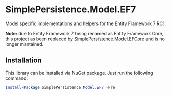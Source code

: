 # SimplePersistence.Model.EF7
Model specific implementations and helpers for the Entity Framework 7 RC1.

**Note:** due to Entity Framework 7 being renamed as Entity Framework Core, this project as been replaced by [SimplePersistence.Model.EFCore](https://github.com/SimplePersistence/SimplePersistence.Model.EFCore) and is no longer mantained.

## Installation
This library can be installed via NuGet package. Just run the following command:

```powershell
Install-Package SimplePersistence.Model.EF7 -Pre
```

